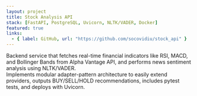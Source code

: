 ```yaml
---
layout: project
title: Stock Analysis API
stack: [FastAPI, PostgreSQL, Uvicorn, NLTK/VADER, Docker]
featured: true
links:
  - { label: GitHub, url: "https://github.com/socovidiu/stock_api" }
---
```

Backend service that fetches real-time financial indicators like RSI, MACD, and Bollinger Bands from Alpha Vantage API, and performs news sentiment analysis using NLTK/VADER.  
Implements modular adapter-pattern architecture to easily extend providers, outputs BUY/SELL/HOLD recommendations, includes pytest tests, and deploys with Uvicorn.

